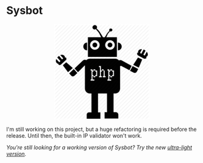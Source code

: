 # Sysbot

<p align="center">
  <img src="logo.png" title="Sysbot-Logo" width="50%">
</p>

I'm still working on this project, but a huge refactoring is required before the release. Until then, the built-in IP validator won't work.

*You're still looking for a working version of Sysbot? Try the new [ultra-light version](https://github.com/sys-001/Sysbot/tree/minimal).*
